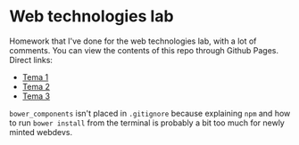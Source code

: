 Web technologies lab
===

Homework that I've done for the web technologies lab, with a lot of comments. You can view the contents of this repo through Github Pages. Direct links:

* [Tema 1](http://tvararu.github.io/school-web-lab/tema1/)
* [Tema 2](http://tvararu.github.io/cv/)
* [Tema 3](http://tvararu.github.io/school-web-lab/tema3/)

`bower_components` isn't placed in `.gitignore` because explaining `npm` and how to run `bower install` from the terminal is probably a bit too much for newly minted webdevs.